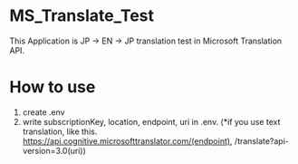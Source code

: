 # MS_Translate_Test
This Application is JP -> EN -> JP translation test in Microsoft Translation API.

# How to use
1. create .env
2. write subscriptionKey, location, endpoint, uri in .env. (*if you use text translation, like this.  https://api.cognitive.microsofttranslator.com/(endpoint), /translate?api-version=3.0(uri))

